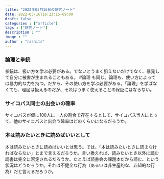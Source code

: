 ```yaml
---
title: "2022年03月16日の研究ノート"
date: 2022-03-16T16:23:15+09:00
draft: false
categories : ["article"]
tags : ["研究ノート"]
description : ""
image : ""
author : "rashita"
---
```


### 論理と拳銃

拳銃は、扱い方を学ぶ必要がある。でないとうまく狙えないだけでなく、暴発して自分に被害が生まれることもある。 #論理 も同じ。論理も、使い方によっては暴力的な力を持つ。だから、その使い方を学ぶ必要がある。「論理」を学ばなくても、理屈は扱えるのだが、それはうまく使えることの保証にはならない。

### サイコパス同士の出会いの確率

サイコパスが仮に100人に一人の割合で存在するとして、サイコパス当人にとって、他のサイコパスと出会う確率はどのくらいになるだろうか。

### 本は読みたいときに読めばいいとして

本は読みたいときに読めばいいとは思う。では、「本は読みたいときに読まなければならない」とまで言えるだろうか。言い換えれば、読みたいとき以外に読む読書は完全に否定されるだろうか。たとえば読書会の課題本だから読む、という状況はどうだろうか。それは不健全な行為（あるいは非生産的な、非知的な行為）だと言えるだろうか。